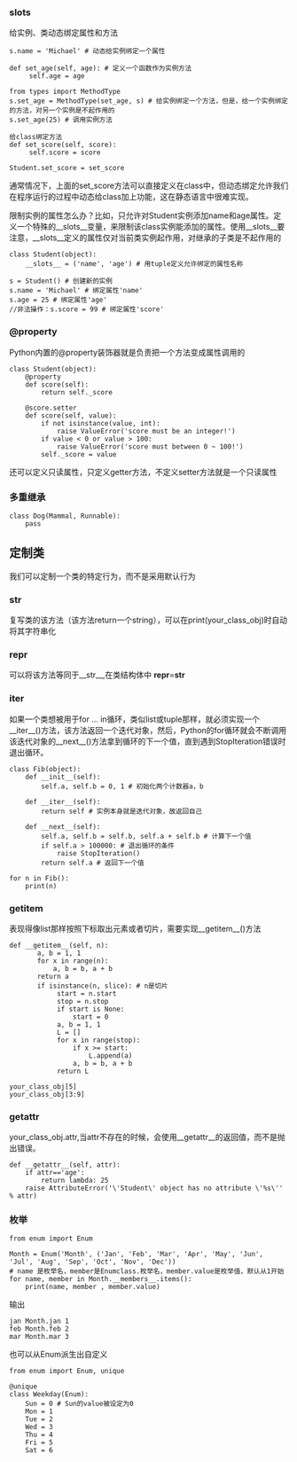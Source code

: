 ### __slots__
给实例、类动态绑定属性和方法
```
s.name = 'Michael' # 动态给实例绑定一个属性

def set_age(self, age): # 定义一个函数作为实例方法
     self.age = age

from types import MethodType
s.set_age = MethodType(set_age, s) # 给实例绑定一个方法，但是，给一个实例绑定的方法，对另一个实例是不起作用的
s.set_age(25) # 调用实例方法

给class绑定方法
def set_score(self, score):
     self.score = score

Student.set_score = set_score
```
通常情况下，上面的set_score方法可以直接定义在class中，但动态绑定允许我们在程序运行的过程中动态给class加上功能，这在静态语言中很难实现。

限制实例的属性怎么办？比如，只允许对Student实例添加name和age属性。定义一个特殊的__slots__变量，来限制该class实例能添加的属性。使用__slots__要注意，\__slots__定义的属性仅对当前类实例起作用，对继承的子类是不起作用的

```
class Student(object):
    __slots__ = ('name', 'age') # 用tuple定义允许绑定的属性名称

s = Student() # 创建新的实例
s.name = 'Michael' # 绑定属性'name'
s.age = 25 # 绑定属性'age'
//非法操作：s.score = 99 # 绑定属性'score'    
```

### @property
Python内置的@property装饰器就是负责把一个方法变成属性调用的

```
class Student(object):
    @property
    def score(self):
        return self._score

    @score.setter
    def score(self, value):
        if not isinstance(value, int):
            raise ValueError('score must be an integer!')
        if value < 0 or value > 100:
            raise ValueError('score must between 0 ~ 100!')
        self._score = value
```
还可以定义只读属性，只定义getter方法，不定义setter方法就是一个只读属性


### 多重继承
```
class Dog(Mammal, Runnable):
    pass
```

## 定制类
我们可以定制一个类的特定行为，而不是采用默认行为
### __str__
复写类的该方法（该方法return一个string），可以在print(your_class_obj)时自动将其字符串化
### __repr__
可以将该方法等同于__str__,在类结构体中 __repr__=__str__
### __iter__
如果一个类想被用于for ... in循环，类似list或tuple那样，就必须实现一个__iter__()方法，该方法返回一个迭代对象，然后，Python的for循环就会不断调用该迭代对象的__next__()方法拿到循环的下一个值，直到遇到StopIteration错误时退出循环。
```
class Fib(object):
    def __init__(self):
        self.a, self.b = 0, 1 # 初始化两个计数器a，b

    def __iter__(self):
        return self # 实例本身就是迭代对象，故返回自己

    def __next__(self):
        self.a, self.b = self.b, self.a + self.b # 计算下一个值
        if self.a > 100000: # 退出循环的条件
            raise StopIteration()
        return self.a # 返回下一个值

for n in Fib():
    print(n)

```
### __getitem__
表现得像list那样按照下标取出元素或者切片，需要实现__getitem__()方法
```
def __getitem__(self, n):
       a, b = 1, 1
       for x in range(n):
           a, b = b, a + b
       return a
       if isinstance(n, slice): # n是切片
            start = n.start
            stop = n.stop
            if start is None:
                start = 0
            a, b = 1, 1
            L = []
            for x in range(stop):
                if x >= start:
                    L.append(a)
                a, b = b, a + b
            return L

your_class_obj[5]
your_class_obj[3:9]
```
### __getattr__
your_class_obj.attr,当attr不存在的时候，会使用__getattr__的返回值，而不是抛出错误。
```
def __getattr__(self, attr):
    if attr=='age':
        return lambda: 25
    raise AttributeError('\'Student\' object has no attribute \'%s\'' % attr)
```


### 枚举
```
from enum import Enum

Month = Enum('Month', ('Jan', 'Feb', 'Mar', 'Apr', 'May', 'Jun', 'Jul', 'Aug', 'Sep', 'Oct', 'Nov', 'Dec'))
# name 是枚举名，member是Enumclass.枚举名，member.value是枚举值，默认从1开始
for name, member in Month.__members__.items():
    print(name, member , member.value)
```
输出
```
jan Month.jan 1
feb Month.feb 2
mar Month.mar 3
```
也可以从Enum派生出自定义
```
from enum import Enum, unique

@unique
class Weekday(Enum):
    Sun = 0 # Sun的value被设定为0
    Mon = 1
    Tue = 2
    Wed = 3
    Thu = 4
    Fri = 5
    Sat = 6
```
